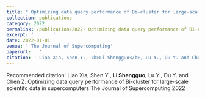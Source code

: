 ```yaml
---
title: " Optimizing data query performance of Bi-cluster for large-scale scientifc data in supercomputers"
collection: publications
category: 2022
permalink: /publication/2022- Optimizing data query performance of Bi-cluster for large-scale scientifc data in supercomputers
excerpt: '       '
date: 2022-01-01
venue: ' The Journal of Supercomputing'
paperurl: ' '
citation: ' Liao Xia, Shen Y., <b>Li Shengguo</b>, Lu Y., Du Y. and Chen Z.  Optimizing data query performance of Bi-cluster for large-scale scientifc data in supercomputers The Journal of Supercomputing 2022'
---
```



Recommended citation:  Liao Xia, Shen Y., <b>Li Shengguo</b>, Lu Y., Du Y. and Chen Z.  Optimizing data query performance of Bi-cluster for large-scale scientifc data in supercomputers The Journal of Supercomputing 2022